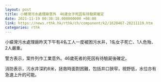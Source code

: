 ```yaml
---
layout: post
title: 小蠔灣污水處理廠意外　46歲女子死因有待驗屍確定
date: 2021-11-19 00:38:18.000000000 +08:00
link: https://news.rthk.hk/rthk/ch/component/k2/1620467-20211119.htm
categories: rthk
---
```


小蠔灣污水處理廠昨天下午有4名工人一度被困污水井，1名女子死亡、1人危殆、2人嚴重。

警方表示，案件列作工業意外。46歲死者的死因有待驗屍後確定。

消防表示，污水井深約8米，拯救時面對困難，包括井口狹窄，視野低，水位亦有急速上升的可能。

